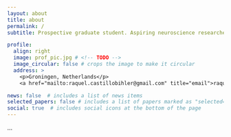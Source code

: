 ```yaml
---
layout: about
title: about
permalink: /
subtitle: Prospective graduate student. Aspiring neuroscience researcher.

profile:
  align: right
  image: prof_pic.jpg # <!-- TODO -->
  image_circular: false # crops the image to make it circular
  address: >
    <p>Groningen, Netherlands</p>
    <a href="mailto:raquel.castillobihler@gmail.com" title="email">raquel.castillobihler@gmail.com</a>

news: false  # includes a list of news items
selected_papers: false # includes a list of papers marked as "selected={true}"
social: true  # includes social icons at the bottom of the page
---
```


<!-- TODO -->
...
